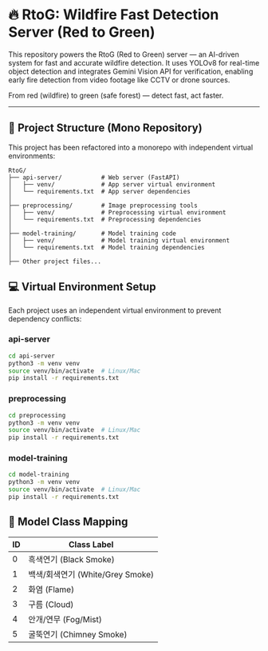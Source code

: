 # 🔥 RtoG: Wildfire Fast Detection Server (Red to Green)

This repository powers the RtoG (Red to Green) server — an AI-driven system for fast and accurate wildfire detection.
It uses YOLOv8 for real-time object detection and integrates Gemini Vision API for verification, enabling early fire detection from video footage like CCTV or drone sources.

From red (wildfire) to green (safe forest) — detect fast, act faster.

---

## 🚀 Project Structure (Mono Repository)

This project has been refactored into a monorepo with independent virtual environments:

```
RtoG/
├── api-server/           # Web server (FastAPI)
│   ├── venv/             # App server virtual environment
│   └── requirements.txt  # App server dependencies
│
├── preprocessing/        # Image preprocessing tools
│   ├── venv/             # Preprocessing virtual environment
│   └── requirements.txt  # Preprocessing dependencies
│
├── model-training/       # Model training code
│   ├── venv/             # Model training virtual environment
│   └── requirements.txt  # Model training dependencies
│
├── Other project files...
```

## 💻 Virtual Environment Setup

Each project uses an independent virtual environment to prevent dependency conflicts:

### api-server
```bash
cd api-server
python3 -m venv venv
source venv/bin/activate  # Linux/Mac
pip install -r requirements.txt
```

### preprocessing
```bash
cd preprocessing
python3 -m venv venv
source venv/bin/activate  # Linux/Mac
pip install -r requirements.txt
```

### model-training
```bash
cd model-training
python3 -m venv venv
source venv/bin/activate  # Linux/Mac
pip install -r requirements.txt
```

## 🧠 Model Class Mapping
| ID | Class Label       |
|----|-------------------|
| 0  | 흑색연기 (Black Smoke)   |
| 1  | 백색/회색연기 (White/Grey Smoke) |
| 2  | 화염 (Flame)          |
| 3  | 구름 (Cloud)         |
| 4  | 안개/연무 (Fog/Mist)    |
| 5  | 굴뚝연기 (Chimney Smoke) |
